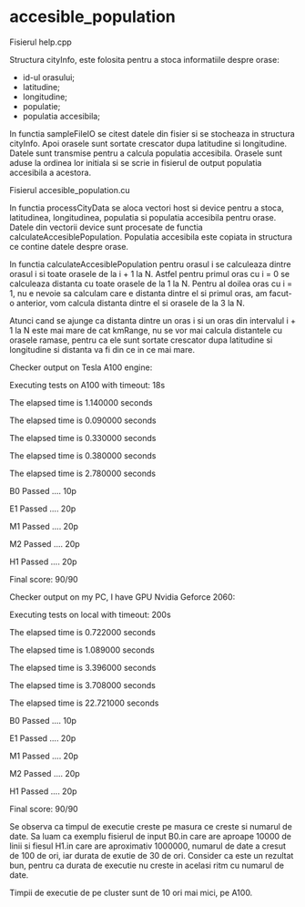 # accesible_population


Fisierul help.cpp

Structura cityInfo, este folosita pentru a stoca informatiile despre orase:
- id-ul orasului;
- latitudine; 
- longitudine;
- populatie;
- populatia accesibila;

In functia sampleFileIO se citest datele din fisier si se stocheaza in structura cityInfo. Apoi orasele sunt sortate crescator dupa latitudine si longitudine. Datele sunt transmise pentru a calcula populatia accesibila. Orasele sunt aduse la ordinea lor initiala si se scrie in fisierul de output populatia accesibila a acestora.

Fisierul accesible_population.cu

In functia processCityData se aloca vectori host si device pentru a stoca, latitudinea, longitudinea, populatia si populatia accesibila pentru orase. Datele din vectorii device sunt procesate de functia calculateAccesiblePopulation. Populatia accesibila este copiata in structura ce contine datele despre orase.

In functia calculateAccesiblePopulation pentru orasul i se calculeaza dintre orasul i si toate orasele de la i + 1 la N. Astfel pentru primul oras cu i = 0 se calculeaza distanta cu toate orasele de la 1 la N. Pentru al doilea oras cu i = 1, nu e nevoie sa calculam care e distanta dintre el si primul oras, am facut-o anterior, vom calcula distanta dintre el si orasele de la 3 la N.

Atunci cand se ajunge ca distanta dintre un oras i si un oras din intervalul i + 1 la N este mai mare de cat kmRange, nu se vor mai calcula distantele cu orasele ramase, pentru ca ele sunt sortate crescator dupa latitudine si longitudine si distanta va fi din ce in ce mai mare.

Checker output on Tesla A100 engine:

Executing tests on A100 with timeout: 18s 

The elapsed time is 1.140000 seconds 

The elapsed time is 0.090000 seconds 

The elapsed time is 0.330000 seconds 

The elapsed time is 0.380000 seconds

The elapsed time is 2.780000 seconds

B0 Passed .... 10p 

E1 Passed .... 20p 

M1 Passed .... 20p 

M2 Passed .... 20p 

H1 Passed .... 20p

Final score: 90/90


Checker output on my PC, I have GPU Nvidia Geforce 2060:

Executing tests on local with timeout: 200s

The elapsed time is 0.722000 seconds 

The elapsed time is 1.089000 seconds 

The elapsed time is 3.396000 seconds 

The elapsed time is 3.708000 seconds 

The elapsed time is 22.721000 seconds

B0 Passed .... 10p 

E1 Passed .... 20p 

M1 Passed .... 20p 

M2 Passed .... 20p 

H1 Passed .... 20p

Final score: 90/90


Se observa ca timpul de executie creste pe masura ce creste si numarul de date. Sa luam ca exemplu fisierul de input B0.in care are aproape 10000 de linii si fiesul H1.in care are aproximativ 1000000, numarul de date a cresut de 100 de ori, iar durata de exutie de 30 de ori. Consider ca este un rezultat bun, pentru ca durata de executie nu creste in acelasi ritm cu numarul de date.

Timpii de executie de pe cluster sunt de 10 ori mai mici, pe A100.
